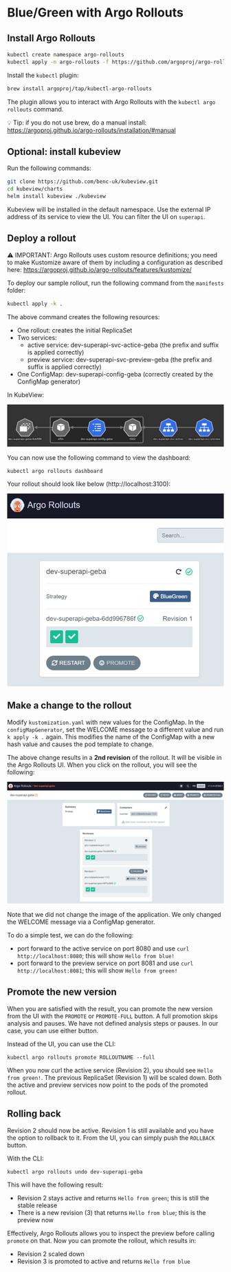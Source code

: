# Blue/Green with Argo Rollouts

## Install Argo Rollouts

```bash
kubectl create namespace argo-rollouts
kubectl apply -n argo-rollouts -f https://github.com/argoproj/argo-rollouts/releases/latest/download/install.yaml
```

Install the `kubectl` plugin:

```bash
brew install argoproj/tap/kubectl-argo-rollouts
```
The plugin allows you to interact with Argo Rollouts with the `kubectl argo rollouts` command.

💡 Tip: if you do not use brew, do a manual install: https://argoproj.github.io/argo-rollouts/installation/#manual 

## Optional: install kubeview

Run the following commands:

```bash
git clone https://github.com/benc-uk/kubeview.git
cd kubeview/charts
helm install kubeview ./kubeview
```

Kubeview will be installed in the default namespace. Use the external IP address of its service to view the UI. You can filter the UI on `superapi`.

## Deploy a rollout

⚠️ IMPORTANT: Argo Rollouts uses custom resource definitions; you need to make Kustomize aware of them by including a configuration as described here: https://argoproj.github.io/argo-rollouts/features/kustomize/

To deploy our sample rollout, run the following command from the `manifests` folder:

```bash
kubectl apply -k .
```

The above command creates the following resources:
- One rollout: creates the initial ReplicaSet
- Two services:
    - active service: dev-superapi-svc-actice-geba (the prefix and suffix is applied correctly)
    - preview service: dev-superapi-svc-preview-geba (the prefix and suffix is applied correctly)
- One ConfigMap: dev-superapi-config-geba (correctly created by the ConfigMap generator)

In KubeView:

![kubeview-rollout](kubeview-rollout.png)

You can now use the following command to view the dashboard:

```
kubectl argo rollouts dashboard
```

Your rollout should look like below (http://localhost:3100):

![rollout](argo-rollout-step1.png)

## Make a change to the rollout

Modify `kustomization.yaml` with new values for the ConfigMap. In the `configMapGenerator`, set the WELCOME message to a different value and run `k apply -k .` again. This modifies the name of the ConfigMap with a new hash value and causes the pod template to change.

The above change results in a **2nd revision** of the rollout. It will be visible in the Argo Rollouts UI. When you click on the rollout, you will see the following:

![rollout-step2](argo-rollout-step2.png)

Note that we did not change the image of the application. We only changed the WELCOME message via a ConfigMap generator.

To do a simple test, we can do the following:
- port forward to the active service on port 8080 and use `curl http://localhost:8080`; this will show `Hello from blue!`
- port forward to the preview service on port 8081 and use `curl http://localhost:8081`; this will show `Hello from green!`

## Promote the new version

When you are satisfied with the result, you can promote the new version from the UI with the `PROMOTE` or `PROMOTE-FULL` button. A full promotion skips analysis and pauses. We have not defined analysis steps or pauses. In our case, you can use either button.

Instead of the UI, you can use the CLI:

```
kubectl argo rollouts promote ROLLOUTNAME --full
```

When you now curl the active service (Revision 2), you should see `Hello from green!`. The previous ReplicaSet (Revision 1) will be scaled down. Both the active and preview services now point to the pods of the promoted rollout.

## Rolling back

Revision 2 should now be active. Revision 1 is still available and you have the option to rollback to it. From the UI, you can simply push the `ROLLBACK` button.

With the CLI:

```
kubectl argo rollouts undo dev-superapi-geba
```

This will have the following result:
- Revision 2 stays active and returns `Hello from green`; this is still the stable release
- There is a new revision (3) that returns `Hello from blue`; this is the preview now

Effectively, Argo Rollouts allows you to inspect the preview before calling `promote` on that. Now you can promote the rollout, which results in:
- Revision 2 scaled down
- Revision 3 is promoted to active and returns `Hello from blue`
